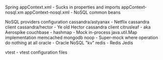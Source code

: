 
Spring
  appContext.xml - Sucks in properties and imports appContext-nosql.xm
  appContext-nosql.xml - NoSQL common beans

NoSQL providers configuration
  cassandra/astyanax - Netflix cassandra client
  cassandra/hector - Ye old Hector cassandra client
  citrusleaf - aka Aerospike
  couchbase - 
  hashmap - Mock in-process java.util.Map implementation
  memcached
  mongodb
  noop - Super-mock where operation do nothing at all
  oracle - Oracle NoSQL "kv" 
  redis - Redis Jedis 

vtest - vtest configuration files
